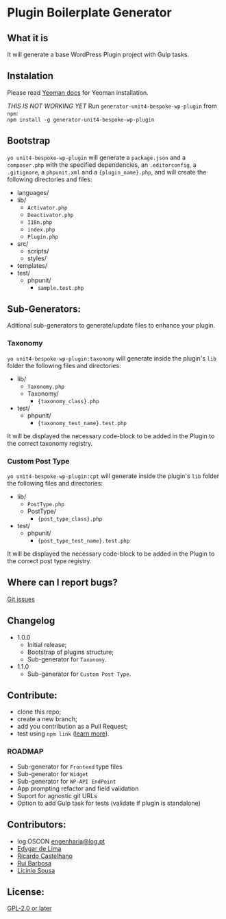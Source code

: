 # Plugin Boilerplate Generator #

## What it is ##

It will generate a base WordPress Plugin project with Gulp tasks.

## Instalation ##

Please read [Yeoman docs](http://yeoman.io) for Yeoman installation.  

*THIS IS NOT WORKING YET* 
Run `generator-unit4-bespoke-wp-plugin` from `npm`:  
`npm install -g generator-unit4-bespoke-wp-plugin`

## Bootstrap ##
`yo unit4-bespoke-wp-plugin` will generate a `package.json` and a `composer.php` with the specified dependencies, an `.editorconfig`, a `.gitignore`, a `phpunit.xml` and a `{plugin_name}.php`, and will create the following directories and files:

* languages/
* lib/
	* `Activator.php`
	* `Deactivator.php`
	* `I18n.php`
	* `index.php`
	* `Plugin.php`
* src/
	* scripts/
	* styles/
* templates/
* test/
	* phpunit/
		* `sample.test.php`


## Sub-Generators:
Aditional sub-generators to generate/update files to enhance your plugin.
### Taxonomy
`yo unit4-bespoke-wp-plugin:taxonomy` will generate inside the plugin's `lib` folder the following files and directories:

* lib/
    * `Taxonomy.php`
    * Taxonomy/
        * `{taxonomy_class}.php`
* test/
    * phpunit/
        * `{taxonomy_test_name}.test.php`

It will be displayed the necessary code-block to be added in the Plugin to the correct taxonomy registry.

### Custom Post Type
`yo unit4-bespoke-wp-plugin:cpt` will generate inside the plugin's `lib` folder the following files and directories:

* lib/
    * `PostType.php`
    * PostType/
        * `{post_type_class}.php`
* test/
    * phpunit/
        * `{post_type_test_name}.test.php`

It will be displayed the necessary code-block to be added in the Plugin to the correct post type registry.

## Where can I report bugs? ##
[Git issues](https://github.com/liciniofs/generator-unit4-bespoke-wp-plugin/issues)

## Changelog ##
* 1.0.0
	* Initial release;
    * Bootstrap of plugins structure;
	* Sub-generator for `Taxonomy`.
* 1.1.0
	* Sub-generator for `Custom Post Type`.

## Contribute: ##

* clone this repo;
* create a new branch;
* add you contribution as a Pull Request;
* test using `npm link` ([learn more](http://yeoman.io/authoring/)).

### ROADMAP ###
* Sub-generator for `Frontend` type files
* Sub-generator for `Widget`
* Sub-generator for `WP-API EndPoint`
* App prompting refactor and field validation
* Suport for agnostic git URLs
* Option to add Gulp task for tests (validate if plugin is standalone)

## Contributors: ##
* log.OSCON <engenharia@log.pt>
* [Edygar de Lima](https://github.com/edygar)
* [Ricardo Castelhano](https://github.com/RicCastelhano)
* [Rui Barbosa](https://github.com/narayon)
* [Licínio Sousa](https://github.com/liciniofs)

## License: ##
[GPL-2.0 or later](http://www.gnu.org/licenses/gpl-2.0.html)
